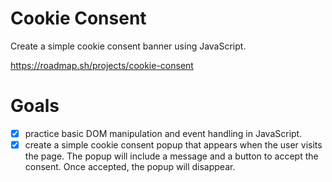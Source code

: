 # Cookie Consent

Create a simple cookie consent banner using JavaScript.

https://roadmap.sh/projects/cookie-consent

# Goals

- [x] practice basic DOM manipulation and event handling in JavaScript.
- [x] create a simple cookie consent popup that appears when the user visits the page. The popup will include a message and a button to accept the consent. Once accepted, the popup will disappear.
